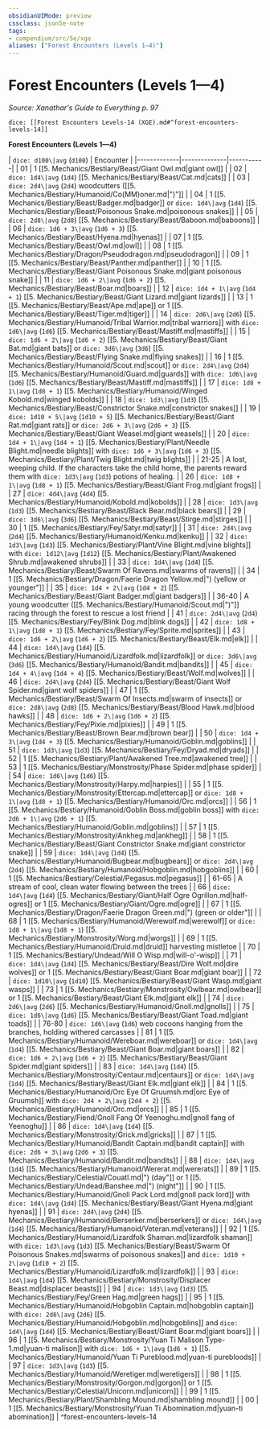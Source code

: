 ```yaml
---
obsidianUIMode: preview
cssclass: json5e-note
tags:
- compendium/src/5e/xge
aliases: ["Forest Encounters (Levels 1—4)"]
---
```

# Forest Encounters (Levels 1—4)
*Source: Xanathar's Guide to Everything p. 97* 

`dice: [[Forest Encounters Levels-14 (XGE).md#^forest-encounters-levels-14]]`

**Forest Encounters (Levels 1—4)**

| `dice: d100\|avg` (`d100`) | Encounter |
|-------------|--------------|-----------|
| 01 | 1 [[5. Mechanics/Bestiary/Beast/Giant Owl.md|giant owl]] |
| 02 | `dice: 1d4\|avg` (`1d4`) [[5. Mechanics/Bestiary/Beast/Cat.md|cats]] |
| 03 | `dice: 2d4\|avg` (`2d4`) woodcutters ([[5. Mechanics/Bestiary/Humanoid/Co(MM)oner.md|")"]] |
| 04 | 1 [[5. Mechanics/Bestiary/Beast/Badger.md|badger]] or `dice: 1d4\|avg` (`1d4`) [[5. Mechanics/Bestiary/Beast/Poisonous Snake.md|poisonous snakes]] |
| 05 | `dice: 2d8\|avg` (`2d8`) [[5. Mechanics/Bestiary/Beast/Baboon.md|baboons]] |
| 06 | `dice: 1d6 + 3\|avg` (`1d6 + 3`) [[5. Mechanics/Bestiary/Beast/Hyena.md|hyenas]] |
| 07 | 1 [[5. Mechanics/Bestiary/Beast/Owl.md|owl]] |
| 08 | 1 [[5. Mechanics/Bestiary/Dragon/Pseudodragon.md|pseudodragon]] |
| 09 | 1 [[5. Mechanics/Bestiary/Beast/Panther.md|panther]] |
| 10 | 1 [[5. Mechanics/Bestiary/Beast/Giant Poisonous Snake.md|giant poisonous snake]] |
| 11 | `dice: 1d6 + 2\|avg` (`1d6 + 2`) [[5. Mechanics/Bestiary/Beast/Boar.md|boars]] |
| 12 | `dice: 1d4 + 1\|avg` (`1d4 + 1`) [[5. Mechanics/Bestiary/Beast/Giant Lizard.md|giant lizards]] |
| 13 | 1 [[5. Mechanics/Bestiary/Beast/Ape.md|ape]] or 1 [[5. Mechanics/Bestiary/Beast/Tiger.md|tiger]] |
| 14 | `dice: 2d6\|avg` (`2d6`) [[5. Mechanics/Bestiary/Humanoid/Tribal Warrior.md|tribal warriors]] with `dice: 1d6\|avg` (`1d6`) [[5. Mechanics/Bestiary/Beast/Mastiff.md|mastiffs]] |
| 15 | `dice: 1d6 + 2\|avg` (`1d6 + 2`) [[5. Mechanics/Bestiary/Beast/Giant Bat.md|giant bats]] or `dice: 3d6\|avg` (`3d6`) [[5. Mechanics/Bestiary/Beast/Flying Snake.md|flying snakes]] |
| 16 | 1 [[5. Mechanics/Bestiary/Humanoid/Scout.md|scout]] or `dice: 2d4\|avg` (`2d4`) [[5. Mechanics/Bestiary/Humanoid/Guard.md|guards]] with `dice: 1d6\|avg` (`1d6`) [[5. Mechanics/Bestiary/Beast/Mastiff.md|mastiffs]] |
| 17 | `dice: 1d8 + 1\|avg` (`1d8 + 1`) [[5. Mechanics/Bestiary/Humanoid/Winged Kobold.md|winged kobolds]] |
| 18 | `dice: 1d3\|avg` (`1d3`) [[5. Mechanics/Bestiary/Beast/Constrictor Snake.md|constrictor snakes]] |
| 19 | `dice: 1d10 + 5\|avg` (`1d10 + 5`) [[5. Mechanics/Bestiary/Beast/Giant Rat.md|giant rats]] or `dice: 2d6 + 3\|avg` (`2d6 + 3`) [[5. Mechanics/Bestiary/Beast/Giant Weasel.md|giant weasels]] |
| 20 | `dice: 1d4 + 1\|avg` (`1d4 + 1`) [[5. Mechanics/Bestiary/Plant/Needle Blight.md|needle blights]] with `dice: 1d6 + 3\|avg` (`1d6 + 3`) [[5. Mechanics/Bestiary/Plant/Twig Blight.md|twig blights]] |
| 21-25 | A lost, weeping child. If the characters take the child home, the parents reward them with `dice: 1d3\|avg` (`1d3`) potions of healing. |
| 26 | `dice: 1d8 + 1\|avg` (`1d8 + 1`) [[5. Mechanics/Bestiary/Beast/Giant Frog.md|giant frogs]] |
| 27 | `dice: 4d4\|avg` (`4d4`) [[5. Mechanics/Bestiary/Humanoid/Kobold.md|kobolds]] |
| 28 | `dice: 1d3\|avg` (`1d3`) [[5. Mechanics/Bestiary/Beast/Black Bear.md|black bears]] |
| 29 | `dice: 3d6\|avg` (`3d6`) [[5. Mechanics/Bestiary/Beast/Stirge.md|stirges]] |
| 30 | 1 [[5. Mechanics/Bestiary/Fey/Satyr.md|satyr]] |
| 31 | `dice: 2d4\|avg` (`2d4`) [[5. Mechanics/Bestiary/Humanoid/Kenku.md|kenku]] |
| 32 | `dice: 1d3\|avg` (`1d3`) [[5. Mechanics/Bestiary/Plant/Vine Blight.md|vine blights]] with `dice: 1d12\|avg` (`1d12`) [[5. Mechanics/Bestiary/Plant/Awakened Shrub.md|awakened shrubs]] |
| 33 | `dice: 1d4\|avg` (`1d4`) [[5. Mechanics/Bestiary/Beast/Swarm Of Ravens.md|swarms of ravens]] |
| 34 | 1 [[5. Mechanics/Bestiary/Dragon/Faerie Dragon Yellow.md|") (yellow or younger"]] |
| 35 | `dice: 1d4 + 2\|avg` (`1d4 + 2`) [[5. Mechanics/Bestiary/Beast/Giant Badger.md|giant badgers]] |
| 36-40 | A young woodcutter ([[5. Mechanics/Bestiary/Humanoid/Scout.md|")"]] racing through the forest to rescue a lost friend |
| 41 | `dice: 2d4\|avg` (`2d4`) [[5. Mechanics/Bestiary/Fey/Blink Dog.md|blink dogs]] |
| 42 | `dice: 1d8 + 1\|avg` (`1d8 + 1`) [[5. Mechanics/Bestiary/Fey/Sprite.md|sprites]] |
| 43 | `dice: 1d6 + 2\|avg` (`1d6 + 2`) [[5. Mechanics/Bestiary/Beast/Elk.md|elk]] |
| 44 | `dice: 1d4\|avg` (`1d4`) [[5. Mechanics/Bestiary/Humanoid/Lizardfolk.md|lizardfolk]] or `dice: 3d6\|avg` (`3d6`) [[5. Mechanics/Bestiary/Humanoid/Bandit.md|bandits]] |
| 45 | `dice: 1d4 + 4\|avg` (`1d4 + 4`) [[5. Mechanics/Bestiary/Beast/Wolf.md|wolves]] |
| 46 | `dice: 2d4\|avg` (`2d4`) [[5. Mechanics/Bestiary/Beast/Giant Wolf Spider.md|giant wolf spiders]] |
| 47 | 1 [[5. Mechanics/Bestiary/Beast/Swarm Of Insects.md|swarm of insects]] or `dice: 2d8\|avg` (`2d8`) [[5. Mechanics/Bestiary/Beast/Blood Hawk.md|blood hawks]] |
| 48 | `dice: 1d6 + 2\|avg` (`1d6 + 2`) [[5. Mechanics/Bestiary/Fey/Pixie.md|pixies]] |
| 49 | 1 [[5. Mechanics/Bestiary/Beast/Brown Bear.md|brown bear]] |
| 50 | `dice: 1d4 + 3\|avg` (`1d4 + 3`) [[5. Mechanics/Bestiary/Humanoid/Goblin.md|goblins]] |
| 51 | `dice: 1d3\|avg` (`1d3`) [[5. Mechanics/Bestiary/Fey/Dryad.md|dryads]] |
| 52 | 1 [[5. Mechanics/Bestiary/Plant/Awakened Tree.md|awakened tree]] |
| 53 | 1 [[5. Mechanics/Bestiary/Monstrosity/Phase Spider.md|phase spider]] |
| 54 | `dice: 1d6\|avg` (`1d6`) [[5. Mechanics/Bestiary/Monstrosity/Harpy.md|harpies]] |
| 55 | 1 [[5. Mechanics/Bestiary/Monstrosity/Ettercap.md|ettercap]] or `dice: 1d8 + 1\|avg` (`1d8 + 1`) [[5. Mechanics/Bestiary/Humanoid/Orc.md|orcs]] |
| 56 | 1 [[5. Mechanics/Bestiary/Humanoid/Goblin Boss.md|goblin boss]] with `dice: 2d6 + 1\|avg` (`2d6 + 1`) [[5. Mechanics/Bestiary/Humanoid/Goblin.md|goblins]] |
| 57 | 1 [[5. Mechanics/Bestiary/Monstrosity/Ankheg.md|ankheg]] |
| 58 | 1 [[5. Mechanics/Bestiary/Beast/Giant Constrictor Snake.md|giant constrictor snake]] |
| 59 | `dice: 1d4\|avg` (`1d4`) [[5. Mechanics/Bestiary/Humanoid/Bugbear.md|bugbears]] or `dice: 2d4\|avg` (`2d4`) [[5. Mechanics/Bestiary/Humanoid/Hobgoblin.md|hobgoblins]] |
| 60 | 1 [[5. Mechanics/Bestiary/Celestial/Pegasus.md|pegasus]] |
| 61-65 | A stream of cool, clean water flowing between the trees |
| 66 | `dice: 1d4\|avg` (`1d4`) [[5. Mechanics/Bestiary/Giant/Half Ogre Ogrillon.md|half-ogres]] or 1 [[5. Mechanics/Bestiary/Giant/Ogre.md|ogre]] |
| 67 | 1 [[5. Mechanics/Bestiary/Dragon/Faerie Dragon Green.md|") (green or older"]] |
| 68 | 1 [[5. Mechanics/Bestiary/Humanoid/Werewolf.md|werewolf]] or `dice: 1d8 + 1\|avg` (`1d8 + 1`) [[5. Mechanics/Bestiary/Monstrosity/Worg.md|worgs]] |
| 69 | 1 [[5. Mechanics/Bestiary/Humanoid/Druid.md|druid]] harvesting mistletoe |
| 70 | 1 [[5. Mechanics/Bestiary/Undead/Will O Wisp.md|will-o'-wisp]] |
| 71 | `dice: 1d4\|avg` (`1d4`) [[5. Mechanics/Bestiary/Beast/Dire Wolf.md|dire wolves]] or 1 [[5. Mechanics/Bestiary/Beast/Giant Boar.md|giant boar]] |
| 72 | `dice: 1d10\|avg` (`1d10`) [[5. Mechanics/Bestiary/Beast/Giant Wasp.md|giant wasps]] |
| 73 | 1 [[5. Mechanics/Bestiary/Monstrosity/Owlbear.md|owlbear]] or 1 [[5. Mechanics/Bestiary/Beast/Giant Elk.md|giant elk]] |
| 74 | `dice: 2d6\|avg` (`2d6`) [[5. Mechanics/Bestiary/Humanoid/Gnoll.md|gnolls]] |
| 75 | `dice: 1d6\|avg` (`1d6`) [[5. Mechanics/Bestiary/Beast/Giant Toad.md|giant toads]] |
| 76-80 | `dice: 1d6\|avg` (`1d6`) web cocoons hanging from the branches, holding withered carcasses |
| 81 | 1 [[5. Mechanics/Bestiary/Humanoid/Wereboar.md|wereboar]] or `dice: 1d4\|avg` (`1d4`) [[5. Mechanics/Bestiary/Beast/Giant Boar.md|giant boars]] |
| 82 | `dice: 1d6 + 2\|avg` (`1d6 + 2`) [[5. Mechanics/Bestiary/Beast/Giant Spider.md|giant spiders]] |
| 83 | `dice: 1d4\|avg` (`1d4`) [[5. Mechanics/Bestiary/Monstrosity/Centaur.md|centaurs]] or `dice: 1d4\|avg` (`1d4`) [[5. Mechanics/Bestiary/Beast/Giant Elk.md|giant elk]] |
| 84 | 1 [[5. Mechanics/Bestiary/Humanoid/Orc Eye Of Gruumsh.md|orc Eye of Gruumsh]] with `dice: 2d4 + 2\|avg` (`2d4 + 2`) [[5. Mechanics/Bestiary/Humanoid/Orc.md|orcs]] |
| 85 | 1 [[5. Mechanics/Bestiary/Fiend/Gnoll Fang Of Yeenoghu.md|gnoll fang of Yeenoghu]] |
| 86 | `dice: 1d4\|avg` (`1d4`) [[5. Mechanics/Bestiary/Monstrosity/Grick.md|gricks]] |
| 87 | 1 [[5. Mechanics/Bestiary/Humanoid/Bandit Captain.md|bandit captain]] with `dice: 2d6 + 3\|avg` (`2d6 + 3`) [[5. Mechanics/Bestiary/Humanoid/Bandit.md|bandits]] |
| 88 | `dice: 1d4\|avg` (`1d4`) [[5. Mechanics/Bestiary/Humanoid/Wererat.md|wererats]] |
| 89 | 1 [[5. Mechanics/Bestiary/Celestial/Couatl.md|") (day"]] or 1 [[5. Mechanics/Bestiary/Undead/Banshee.md|") (night"]] |
| 90 | 1 [[5. Mechanics/Bestiary/Humanoid/Gnoll Pack Lord.md|gnoll pack lord]] with `dice: 1d4\|avg` (`1d4`) [[5. Mechanics/Bestiary/Beast/Giant Hyena.md|giant hyenas]] |
| 91 | `dice: 2d4\|avg` (`2d4`) [[5. Mechanics/Bestiary/Humanoid/Berserker.md|berserkers]] or `dice: 1d4\|avg` (`1d4`) [[5. Mechanics/Bestiary/Humanoid/Veteran.md|veterans]] |
| 92 | 1 [[5. Mechanics/Bestiary/Humanoid/Lizardfolk Shaman.md|lizardfolk shaman]] with `dice: 1d3\|avg` (`1d3`) [[5. Mechanics/Bestiary/Beast/Swarm Of Poisonous Snakes.md|swarms of poisonous snakes]] and `dice: 1d10 + 2\|avg` (`1d10 + 2`) [[5. Mechanics/Bestiary/Humanoid/Lizardfolk.md|lizardfolk]] |
| 93 | `dice: 1d4\|avg` (`1d4`) [[5. Mechanics/Bestiary/Monstrosity/Displacer Beast.md|displacer beasts]] |
| 94 | `dice: 1d3\|avg` (`1d3`) [[5. Mechanics/Bestiary/Fey/Green Hag.md|green hags]] |
| 95 | 1 [[5. Mechanics/Bestiary/Humanoid/Hobgoblin Captain.md|hobgoblin captain]] with `dice: 2d6\|avg` (`2d6`) [[5. Mechanics/Bestiary/Humanoid/Hobgoblin.md|hobgoblins]] and `dice: 1d4\|avg` (`1d4`) [[5. Mechanics/Bestiary/Beast/Giant Boar.md|giant boars]] |
| 96 | 1 [[5. Mechanics/Bestiary/Monstrosity/Yuan Ti Malison Type-1.md|yuan-ti malison]] with `dice: 1d6 + 1\|avg` (`1d6 + 1`) [[5. Mechanics/Bestiary/Humanoid/Yuan Ti Pureblood.md|yuan-ti purebloods]] |
| 97 | `dice: 1d3\|avg` (`1d3`) [[5. Mechanics/Bestiary/Humanoid/Weretiger.md|weretigers]] |
| 98 | 1 [[5. Mechanics/Bestiary/Monstrosity/Gorgon.md|gorgon]] or 1 [[5. Mechanics/Bestiary/Celestial/Unicorn.md|unicorn]] |
| 99 | 1 [[5. Mechanics/Bestiary/Plant/Shambling Mound.md|shambling mound]] |
| 00 | 1 [[5. Mechanics/Bestiary/Monstrosity/Yuan Ti Abomination.md|yuan-ti abomination]] |
^forest-encounters-levels-14